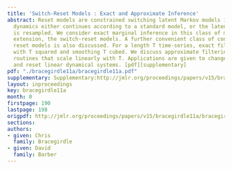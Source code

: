 ```yaml
---
title: 'Switch-Reset Models : Exact and Approximate Inference'
abstract: Reset models are constrained switching latent Markov models in which the
  dynamics either continues according to a standard model, or the latent variable
  is resampled. We consider exact marginal inference in this class of models and their
  extension, the switch-reset models. A further convenient class of conjugate-exponential
  reset models is also discussed. For a length T time-series, exact filtering scales
  with T squared and smoothing T cubed. We discuss approximate filtering and smoothing
  routines that scale linearly with T. Applications are given to change-point models
  and reset linear dynamical systems. [pdf][supplementary]
pdf: "./bracegirdle11a/bracegirdle11a.pdf"
supplementary: Supplementary:http://jmlr.org/proceedings/papers/v15/bracegirdle11a/bracegirdle11aSupple.zip
layout: inproceedings
key: bracegirdle11a
month: 0
firstpage: 190
lastpage: 198
origpdf: http://jmlr.org/proceedings/papers/v15/bracegirdle11a/bracegirdle11a.pdf
sections: 
authors:
- given: Chris
  family: Bracegirdle
- given: David
  family: Barber
---
```

